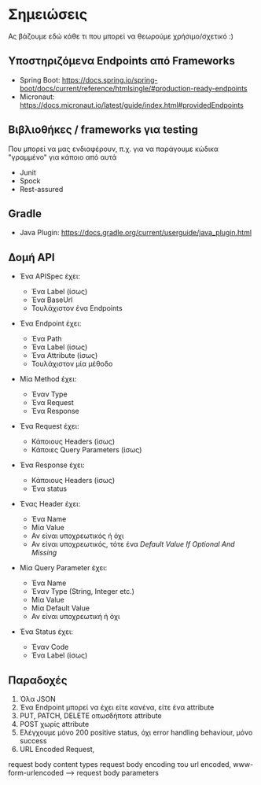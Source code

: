 # Σημειώσεις

Ας βάζουμε εδώ κάθε τι που μπορεί να θεωρούμε χρήσιμο/σχετικό :)

## Υποστηριζόμενα Endpoints από Frameworks

* Spring Boot: https://docs.spring.io/spring-boot/docs/current/reference/htmlsingle/#production-ready-endpoints
* Micronaut: https://docs.micronaut.io/latest/guide/index.html#providedEndpoints

## Βιβλιοθήκες / frameworks για testing

Που μπορεί να μας ενδιαφέρουν, π.χ. για να παράγουμε κώδικα "γραμμένο" για κάποιο από αυτά

* Junit
* Spock
* Rest-assured

## Gradle

* Java Plugin: https://docs.gradle.org/current/userguide/java_plugin.html

## Δομή API

* Ένα APISpec έχει:
    * Ένα Label (ίσως)
    * Ένα BaseUrl
    * Τουλάχιστον ένα Endpoints
    
* Ένα Endpoint έχει:
    * Ένα Path
    * Ένα Label (ίσως)
    * Ένα Attribute (ίσως)
    * Τουλάχιστον μία μέθοδο
    
* Μία Method έχει:
    * Έναν Type
    * Ένα Request
    * Ένα Response
    
* Ένα Request έχει:
    * Κάποιους Headers (ίσως)
    * Κάποιες Query Parameters (ίσως)
    
* Ένα Response έχει:
    * Κάποιους Headers (ίσως)
    * Ένα status
    
* Ένας Header έχει:
    * Ένα Name
    * Μία Value
    * Αν είναι υποχρεωτικός ή όχι
    * Αν είναι υποχρεωτικός, τότε ένα *Default Value If Optional And Missing*

* Μία Query Parameter έχει:
    * Ένα Name
    * Έναν Type (String, Integer etc.)
    * Μία Value
    * Μία Default Value
    * Αν είναι υποχρεωτική ή όχι

* Ένα Status έχει:
    * Έναν Code
    * Ένα Label (ίσως)

## Παραδοχές
1. Όλα JSON
2. Ένα Endpoint μπορεί να έχει είτε κανένα, είτε ένα attribute
3. PUT, PATCH, DELETE οπωσδήποτε attribute
4. POST χωρίς attribute
5. Ελέγχουμε μόνο 200 positive status, όχι error handling behaviour, μόνο success
6. URL Encoded Request, 

request body content types
request body encoding του url encoded, www-form-urlencoded --> request body parameters

